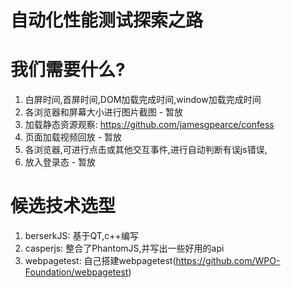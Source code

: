 # 自动化性能测试探索之路

# 我们需要什么?

1. 白屏时间,首屏时间,DOM加载完成时间,window加载完成时间
2. 各浏览器和屏幕大小进行图片截图 - 暂放
3. 加载静态资源观察: https://github.com/jamesgpearce/confess
5. 页面加载视频回放 - 暂放
6. 各浏览器,可进行点击或其他交互事件,进行自动判断有误js错误,
7. 放入登录态 - 暂放

# 候选技术选型

1. berserkJS: 基于QT,c++编写
2. casperjs: 整合了PhantomJS,并写出一些好用的api
3. webpagetest: 自己搭建webpagetest(https://github.com/WPO-Foundation/webpagetest)
